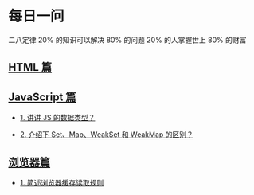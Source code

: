 <!--
 * @Author: your name
 * @Date: 2020-12-28 14:56:36
 * @LastEditTime: 2020-12-30 15:56:35
 * @LastEditors: Please set LastEditors
 * @Description: In User Settings Edit
 * @FilePath: \Github-Repositories\Interview-Questions\README.md
-->

# 每日一问

二八定律
20% 的知识可以解决 80% 的问题
20% 的人掌握世上 80% 的财富

## [HTML 篇](https://github.com/dishui1238/Interview-Questions/tree/main/HTML)

## [JavaScript 篇](https://github.com/dishui1238/Interview-Questions/tree/main/JavaScript)

- [1. 讲讲 JS 的数据类型？](https://github.com/dishui1238/Interview-Questions/tree/main/JavaScript#1-讲讲-js-的数据类型)

- [2. 介绍下 Set、Map、WeakSet 和 WeakMap 的区别？](https://github.com/dishui1238/Interview-Questions/tree/main/JavaScript#2-介绍下-set-map-weakset-和-weakmap-的区别)

## [浏览器篇](https://github.com/dishui1238/Interview-Questions/tree/main/Browser)

- [1. 简述浏览器缓存读取规则](https://github.com/dishui1238/Interview-Questions/tree/main/Browser#1-简述浏览器缓存读取规则)
